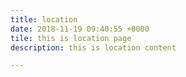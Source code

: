 ```yaml
---
title: location
date: 2018-11-19 09:40:55 +0000
tile: this is location page
description: this is location content

---
```

